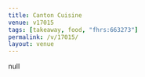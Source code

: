 ```yaml
---
title: Canton Cuisine
venue: v17015
tags: [takeaway, food, "fhrs:663273"]
permalink: /v/17015/
layout: venue
---
```

null
